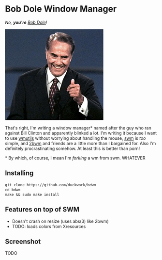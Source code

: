# Bob Dole Window Manager

_No, **you're** [Bob Dole][]!_

![The man himself, ladies and gentlemen.](img/dole.jpg)

That's right, I'm writing a window manager\* named after the guy who ran against
Bill Clinton and apparently blinked a lot.  I'm writing it because I want to
use [wmutils][] without worrying about handling the mouse, [swm][] is *too*
simple, and [2bwm][] and friends are a little more than I bargained for.  Also
I'm definitely procrastinating somehow.  At least this is better than porn!

\* By which, of course, I mean I'm *forking* a wm from swm.  WHATEVER

[Bob Dole]: http://www.bobdole.org
[wmutils]: https://github.com/wmutils
[swm]: https://github.com/dcat/swm
[2bwm]: https://github.com/venam/2bwm

## Installing

    git clone https://github.com/duckwork/bdwm
    cd bdwm
    make && sudo make install

## Features on top of SWM

- Doesn't crash on resize (uses abs(3) like 2bwm)
- TODO: loads colors from Xresources

## Screenshot

TODO
